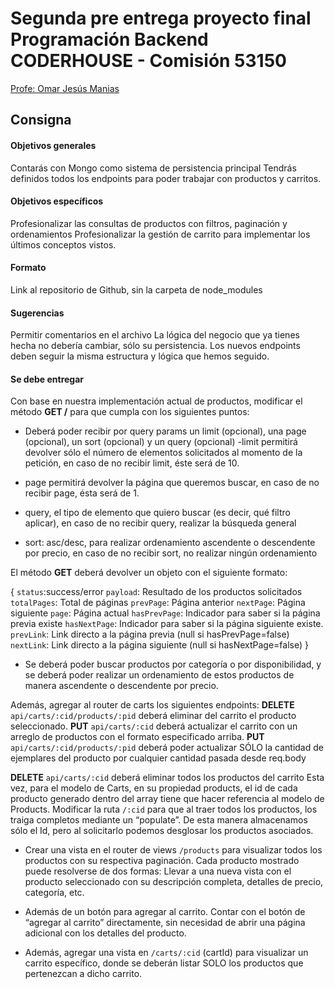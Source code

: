 # Segunda pre entrega proyecto final Programación Backend CODERHOUSE - Comisión 53150
[Profe: Omar Jesús Manias](https://www.linkedin.com/in/omar-jesus-manias/)

## Consigna

#### Objetivos generales

Contarás con Mongo como sistema de persistencia principal
Tendrás definidos todos los endpoints para poder trabajar con productos y carritos.

#### Objetivos específicos

Profesionalizar las consultas de productos con filtros, paginación y ordenamientos
Profesionalizar la gestión de carrito para implementar los últimos conceptos vistos.

#### Formato

Link al repositorio de Github, sin la carpeta de node_modules

#### Sugerencias

Permitir comentarios en el archivo
La lógica del negocio que ya tienes hecha no debería cambiar, sólo su persistencia. 
Los nuevos endpoints deben seguir la misma estructura y lógica que hemos seguido. 

#### Se debe entregar

Con base en nuestra implementación actual de productos, modificar el método **GET /** para que cumpla con los siguientes puntos:

* Deberá poder recibir por query params un limit (opcional), una page (opcional), un sort (opcional) y un query (opcional)
-limit permitirá devolver sólo el número de elementos solicitados al momento de la petición, en caso de no recibir limit, éste será de 10.

* page permitirá devolver la página que queremos buscar, en caso de no recibir page, ésta será de 1.

* query, el tipo de elemento que quiero buscar (es decir, qué filtro aplicar), en caso de no recibir query, realizar la búsqueda general

* sort: asc/desc, para realizar ordenamiento ascendente o descendente por precio, en caso de no recibir sort, no realizar ningún ordenamiento

El método **GET** deberá devolver un objeto con el siguiente formato:

{
`status`:success/error
`payload`: Resultado de los productos solicitados
`totalPages`: Total de páginas
`prevPage`: Página anterior
`nextPage`: Página siguiente
`page`: Página actual
`hasPrevPage`: Indicador para saber si la página previa existe
`hasNextPage`: Indicador para saber si la página siguiente existe.
`prevLink`: Link directo a la página previa (null si hasPrevPage=false)
`nextLink`: Link directo a la página siguiente (null si hasNextPage=false)
}

* Se deberá poder buscar productos por categoría o por disponibilidad, y se deberá poder realizar un ordenamiento de estos productos de manera ascendente o descendente por precio.

Además, agregar al router de carts los siguientes endpoints:
**DELETE** `api/carts/:cid/products/:pid` deberá eliminar del carrito el producto seleccionado.
**PUT** `api/carts/:cid` deberá actualizar el carrito con un arreglo de productos con el formato especificado arriba.
**PUT** `api/carts/:cid/products/:pid` deberá poder actualizar SÓLO la cantidad de ejemplares del producto por cualquier cantidad pasada desde req.body

**DELETE** `api/carts/:cid` deberá eliminar todos los productos del carrito 
Esta vez, para el modelo de Carts, en su propiedad products, el id de cada producto generado dentro del array tiene que hacer referencia al modelo de Products. Modificar la ruta `/:cid` para que al traer todos los productos, los traiga completos mediante un “populate”. De esta manera almacenamos sólo el Id, pero al solicitarlo podemos desglosar los productos asociados.

* Crear una vista en el router de views `/products` para visualizar todos los productos con su respectiva paginación. Cada producto mostrado puede resolverse de dos formas:
Llevar a una nueva vista con el producto seleccionado con su descripción completa, detalles de precio, categoría, etc. 

* Además de un botón para agregar al carrito.
Contar con el botón de “agregar al carrito” directamente, sin necesidad de abrir una página adicional con los detalles del producto.

* Además, agregar una vista en `/carts/:cid` (cartId) para visualizar un carrito específico, donde se deberán listar SOLO los productos que pertenezcan a dicho carrito. 
